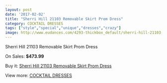 ```yaml
---
layout: post
date: '2017-02-02'
title: "Sherri Hill 21103 Removable Skirt Prom Dress"
category: COCKTAIL DRESSES
tags: ["style","special","unique","dresses","crazy"]
image: http://www.eudances.com/4293-thickbox_default/sherri-hill-21103-removable-skirt-prom-dress.jpg
---
```

Sherri Hill 21103 Removable Skirt Prom Dress

On Sales: **$473.99**
<a href="https://www.eudances.com/en/cocktail-dresses/1428-sherri-hill-21103-removable-skirt-prom-dress.html"><amp-img layout="responsive" width="600" height="600" src="//www.eudances.com/4293-thickbox_default/sherri-hill-21103-removable-skirt-prom-dress.jpg" alt="Sherri Hill 21103 Removable Skirt Prom Dress 0" /></a>
<a href="https://www.eudances.com/en/cocktail-dresses/1428-sherri-hill-21103-removable-skirt-prom-dress.html"><amp-img layout="responsive" width="600" height="600" src="//www.eudances.com/4294-thickbox_default/sherri-hill-21103-removable-skirt-prom-dress.jpg" alt="Sherri Hill 21103 Removable Skirt Prom Dress 1" /></a>
<a href="https://www.eudances.com/en/cocktail-dresses/1428-sherri-hill-21103-removable-skirt-prom-dress.html"><amp-img layout="responsive" width="600" height="600" src="//www.eudances.com/4295-thickbox_default/sherri-hill-21103-removable-skirt-prom-dress.jpg" alt="Sherri Hill 21103 Removable Skirt Prom Dress 2" /></a>
<a href="https://www.eudances.com/en/cocktail-dresses/1428-sherri-hill-21103-removable-skirt-prom-dress.html"><amp-img layout="responsive" width="600" height="600" src="//www.eudances.com/4296-thickbox_default/sherri-hill-21103-removable-skirt-prom-dress.jpg" alt="Sherri Hill 21103 Removable Skirt Prom Dress 3" /></a>
<a href="https://www.eudances.com/en/cocktail-dresses/1428-sherri-hill-21103-removable-skirt-prom-dress.html"><amp-img layout="responsive" width="600" height="600" src="//www.eudances.com/4297-thickbox_default/sherri-hill-21103-removable-skirt-prom-dress.jpg" alt="Sherri Hill 21103 Removable Skirt Prom Dress 4" /></a>
<a href="https://www.eudances.com/en/cocktail-dresses/1428-sherri-hill-21103-removable-skirt-prom-dress.html"><amp-img layout="responsive" width="600" height="600" src="//www.eudances.com/4298-thickbox_default/sherri-hill-21103-removable-skirt-prom-dress.jpg" alt="Sherri Hill 21103 Removable Skirt Prom Dress 5" /></a>

Buy it: [Sherri Hill 21103 Removable Skirt Prom Dress](https://www.eudances.com/en/cocktail-dresses/1428-sherri-hill-21103-removable-skirt-prom-dress.html "Sherri Hill 21103 Removable Skirt Prom Dress")

View more: [COCKTAIL DRESSES](https://www.eudances.com/en/14-cocktail-dresses "COCKTAIL DRESSES")